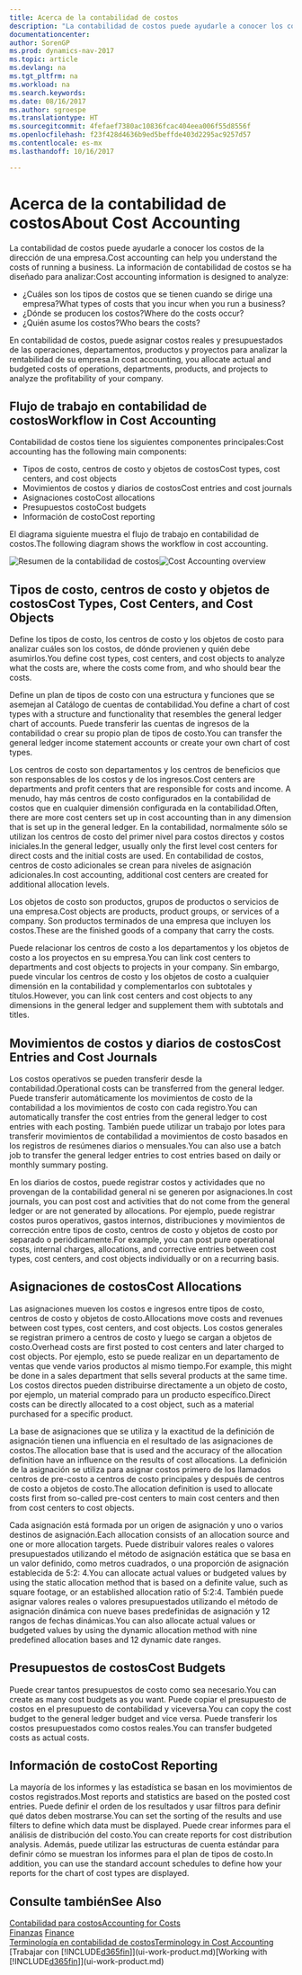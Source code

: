 ```yaml
---
title: Acerca de la contabilidad de costos
description: "La contabilidad de costos puede ayudarle a conocer los costos de la dirección de una empresa."
documentationcenter: 
author: SorenGP
ms.prod: dynamics-nav-2017
ms.topic: article
ms.devlang: na
ms.tgt_pltfrm: na
ms.workload: na
ms.search.keywords: 
ms.date: 08/16/2017
ms.author: sgroespe
ms.translationtype: HT
ms.sourcegitcommit: 4fefaef7380ac10836fcac404eea006f55d8556f
ms.openlocfilehash: f23f428d4636b9ed5beffde403d2295ac9257d57
ms.contentlocale: es-mx
ms.lasthandoff: 10/16/2017

---
```

# <a name="about-cost-accounting"></a><span data-ttu-id="c3f23-103">Acerca de la contabilidad de costos</span><span class="sxs-lookup"><span data-stu-id="c3f23-103">About Cost Accounting</span></span>
<span data-ttu-id="c3f23-104">La contabilidad de costos puede ayudarle a conocer los costos de la dirección de una empresa.</span><span class="sxs-lookup"><span data-stu-id="c3f23-104">Cost accounting can help you understand the costs of running a business.</span></span> <span data-ttu-id="c3f23-105">La información de contabilidad de costos se ha diseñado para analizar:</span><span class="sxs-lookup"><span data-stu-id="c3f23-105">Cost accounting information is designed to analyze:</span></span>  

-   <span data-ttu-id="c3f23-106">¿Cuáles son los tipos de costos que se tienen cuando se dirige una empresa?</span><span class="sxs-lookup"><span data-stu-id="c3f23-106">What types of costs that you incur when you run a business?</span></span>  
-   <span data-ttu-id="c3f23-107">¿Dónde se producen los costos?</span><span class="sxs-lookup"><span data-stu-id="c3f23-107">Where do the costs occur?</span></span>  
-   <span data-ttu-id="c3f23-108">¿Quién asume los costos?</span><span class="sxs-lookup"><span data-stu-id="c3f23-108">Who bears the costs?</span></span>  

<span data-ttu-id="c3f23-109">En contabilidad de costos, puede asignar costos reales y presupuestados de las operaciones, departamentos, productos y proyectos para analizar la rentabilidad de su empresa.</span><span class="sxs-lookup"><span data-stu-id="c3f23-109">In cost accounting, you allocate actual and budgeted costs of operations, departments, products, and projects to analyze the profitability of your company.</span></span>  

## <a name="workflow-in-cost-accounting"></a><span data-ttu-id="c3f23-110">Flujo de trabajo en contabilidad de costos</span><span class="sxs-lookup"><span data-stu-id="c3f23-110">Workflow in Cost Accounting</span></span>  
<span data-ttu-id="c3f23-111">Contabilidad de costos tiene los siguientes componentes principales:</span><span class="sxs-lookup"><span data-stu-id="c3f23-111">Cost accounting has the following main components:</span></span>  

-   <span data-ttu-id="c3f23-112">Tipos de costo, centros de costo y objetos de costos</span><span class="sxs-lookup"><span data-stu-id="c3f23-112">Cost types, cost centers, and cost objects</span></span>  
-   <span data-ttu-id="c3f23-113">Movimientos de costos y diarios de costos</span><span class="sxs-lookup"><span data-stu-id="c3f23-113">Cost entries and cost journals</span></span>  
-   <span data-ttu-id="c3f23-114">Asignaciones costo</span><span class="sxs-lookup"><span data-stu-id="c3f23-114">Cost allocations</span></span>  
-   <span data-ttu-id="c3f23-115">Presupuestos costo</span><span class="sxs-lookup"><span data-stu-id="c3f23-115">Cost budgets</span></span>
-   <span data-ttu-id="c3f23-116">Información de costo</span><span class="sxs-lookup"><span data-stu-id="c3f23-116">Cost reporting</span></span>  

<span data-ttu-id="c3f23-117">El diagrama siguiente muestra el flujo de trabajo en contabilidad de costos.</span><span class="sxs-lookup"><span data-stu-id="c3f23-117">The following diagram shows the workflow in cost accounting.</span></span>  

<span data-ttu-id="c3f23-118">![Resumen de la contabilidad de costos](media/costaccountingoverview.png "ResumenContabilidadCostos")</span><span class="sxs-lookup"><span data-stu-id="c3f23-118">![Cost Accounting overview](media/costaccountingoverview.png "CostAccountingOverview")</span></span>  

## <a name="cost-types-cost-centers-and-cost-objects"></a><span data-ttu-id="c3f23-119">Tipos de costo, centros de costo y objetos de costos</span><span class="sxs-lookup"><span data-stu-id="c3f23-119">Cost Types, Cost Centers, and Cost Objects</span></span>  
<span data-ttu-id="c3f23-120">Define los tipos de costo, los centros de costo y los objetos de costo para analizar cuáles son los costos, de dónde provienen y quién debe asumirlos.</span><span class="sxs-lookup"><span data-stu-id="c3f23-120">You define cost types, cost centers, and cost objects to analyze what the costs are, where the costs come from, and who should bear the costs.</span></span>  

<span data-ttu-id="c3f23-121">Define un plan de tipos de costo con una estructura y funciones que se asemejan al Catálogo de cuentas de contabilidad.</span><span class="sxs-lookup"><span data-stu-id="c3f23-121">You define a chart of cost types with a structure and functionality that resembles the general ledger chart of accounts.</span></span> <span data-ttu-id="c3f23-122">Puede transferir las cuentas de ingresos de la contabilidad o crear su propio plan de tipos de costo.</span><span class="sxs-lookup"><span data-stu-id="c3f23-122">You can transfer the general ledger income statement accounts or create your own chart of cost types.</span></span>  

<span data-ttu-id="c3f23-123">Los centros de costo son departamentos y los centros de beneficios que son responsables de los costos y de los ingresos.</span><span class="sxs-lookup"><span data-stu-id="c3f23-123">Cost centers are departments and profit centers that are responsible for costs and income.</span></span> <span data-ttu-id="c3f23-124">A menudo, hay más centros de costo configurados en la contabilidad de costos que en cualquier dimensión configurada en la contabilidad.</span><span class="sxs-lookup"><span data-stu-id="c3f23-124">Often, there are more cost centers set up in cost accounting than in any dimension that is set up in the general ledger.</span></span> <span data-ttu-id="c3f23-125">En la contabilidad, normalmente sólo se utilizan los centros de costo del primer nivel para costos directos y costos iniciales.</span><span class="sxs-lookup"><span data-stu-id="c3f23-125">In the general ledger, usually only the first level cost centers for direct costs and the initial costs are used.</span></span> <span data-ttu-id="c3f23-126">En contabilidad de costos, centros de costo adicionales se crean para niveles de asignación adicionales.</span><span class="sxs-lookup"><span data-stu-id="c3f23-126">In cost accounting, additional cost centers are created for additional allocation levels.</span></span>  

<span data-ttu-id="c3f23-127">Los objetos de costo son productos, grupos de productos o servicios de una empresa.</span><span class="sxs-lookup"><span data-stu-id="c3f23-127">Cost objects are products, product groups, or services of a company.</span></span> <span data-ttu-id="c3f23-128">Son productos terminados de una empresa que incluyen los costos.</span><span class="sxs-lookup"><span data-stu-id="c3f23-128">These are the finished goods of a company that carry the costs.</span></span>  

<span data-ttu-id="c3f23-129">Puede relacionar los centros de costo a los departamentos y los objetos de costo a los proyectos en su empresa.</span><span class="sxs-lookup"><span data-stu-id="c3f23-129">You can link cost centers to departments and cost objects to projects in your company.</span></span> <span data-ttu-id="c3f23-130">Sin embargo, puede vincular los centros de costo y los objetos de costo a cualquier dimensión en la contabilidad y complementarlos con subtotales y títulos.</span><span class="sxs-lookup"><span data-stu-id="c3f23-130">However, you can link cost centers and cost objects to any dimensions in the general ledger and supplement them with subtotals and titles.</span></span>  

## <a name="cost-entries-and-cost-journals"></a><span data-ttu-id="c3f23-131">Movimientos de costos y diarios de costos</span><span class="sxs-lookup"><span data-stu-id="c3f23-131">Cost Entries and Cost Journals</span></span>  
<span data-ttu-id="c3f23-132">Los costos operativos se pueden transferir desde la contabilidad.</span><span class="sxs-lookup"><span data-stu-id="c3f23-132">Operational costs can be transferred from the general ledger.</span></span> <span data-ttu-id="c3f23-133">Puede transferir automáticamente los movimientos de costo de la contabilidad a los movimientos de costo con cada registro.</span><span class="sxs-lookup"><span data-stu-id="c3f23-133">You can automatically transfer the cost entries from the general ledger to cost entries with each posting.</span></span> <span data-ttu-id="c3f23-134">También puede utilizar un trabajo por lotes para transferir movimientos de contabilidad a movimientos de costo basados en los registros de resúmenes diarios o mensuales.</span><span class="sxs-lookup"><span data-stu-id="c3f23-134">You can also use a batch job to transfer the general ledger entries to cost entries based on daily or monthly summary posting.</span></span>  

<span data-ttu-id="c3f23-135">En los diarios de costos, puede registrar costos y actividades que no provengan de la contabilidad general ni se generen por asignaciones.</span><span class="sxs-lookup"><span data-stu-id="c3f23-135">In cost journals, you can post cost and activities that do not come from the general ledger or are not generated by allocations.</span></span> <span data-ttu-id="c3f23-136">Por ejemplo, puede registrar costos puros operativos, gastos internos, distribuciones y movimientos de corrección entre tipos de costo, centros de costo y objetos de costo por separado o periódicamente.</span><span class="sxs-lookup"><span data-stu-id="c3f23-136">For example, you can post pure operational costs, internal charges, allocations, and corrective entries between cost types, cost centers, and cost objects individually or on a recurring basis.</span></span>  

## <a name="cost-allocations"></a><span data-ttu-id="c3f23-137">Asignaciones de costos</span><span class="sxs-lookup"><span data-stu-id="c3f23-137">Cost Allocations</span></span>  
<span data-ttu-id="c3f23-138">Las asignaciones mueven los costos e ingresos entre tipos de costo, centros de costo y objetos de costo.</span><span class="sxs-lookup"><span data-stu-id="c3f23-138">Allocations move costs and revenues between cost types, cost centers, and cost objects.</span></span> <span data-ttu-id="c3f23-139">Los costos generales se registran primero a centros de costo y luego se cargan a objetos de costo.</span><span class="sxs-lookup"><span data-stu-id="c3f23-139">Overhead costs are first posted to cost centers and later charged to cost objects.</span></span> <span data-ttu-id="c3f23-140">Por ejemplo, esto se puede realizar en un departamento de ventas que vende varios productos al mismo tiempo.</span><span class="sxs-lookup"><span data-stu-id="c3f23-140">For example, this might be done in a sales department that sells several products at the same time.</span></span> <span data-ttu-id="c3f23-141">Los costos directos pueden distribuirse directamente a un objeto de costo, por ejemplo, un material comprado para un producto específico.</span><span class="sxs-lookup"><span data-stu-id="c3f23-141">Direct costs can be directly allocated to a cost object, such as a material purchased for a specific product.</span></span>  

<span data-ttu-id="c3f23-142">La base de asignaciones que se utiliza y la exactitud de la definición de asignación tienen una influencia en el resultado de las asignaciones de costos.</span><span class="sxs-lookup"><span data-stu-id="c3f23-142">The allocation base that is used and the accuracy of the allocation definition have an influence on the results of cost allocations.</span></span> <span data-ttu-id="c3f23-143">La definición de la asignación se utiliza para asignar costos primero de los llamados centros de pre-costo a centros de costo principales y después de centros de costo a objetos de costo.</span><span class="sxs-lookup"><span data-stu-id="c3f23-143">The allocation definition is used to allocate costs first from so-called pre-cost centers to main cost centers and then from cost centers to cost objects.</span></span>  

<span data-ttu-id="c3f23-144">Cada asignación está formada por un origen de asignación y uno o varios destinos de asignación.</span><span class="sxs-lookup"><span data-stu-id="c3f23-144">Each allocation consists of an allocation source and one or more allocation targets.</span></span> <span data-ttu-id="c3f23-145">Puede distribuir valores reales o valores presupuestados utilizando el método de asignación estática que se basa en un valor definido, como metros cuadrados, o una proporción de asignación establecida de 5:2: 4.</span><span class="sxs-lookup"><span data-stu-id="c3f23-145">You can allocate actual values or budgeted values by using the static allocation method that is based on a definite value, such as square footage, or an established allocation ratio of 5:2:4.</span></span> <span data-ttu-id="c3f23-146">También puede asignar valores reales o valores presupuestados utilizando el método de asignación dinámica con nueve bases predefinidas de asignación y 12 rangos de fechas dinámicas.</span><span class="sxs-lookup"><span data-stu-id="c3f23-146">You can also allocate actual values or budgeted values by using the dynamic allocation method with nine predefined allocation bases and 12 dynamic date ranges.</span></span>  

## <a name="cost-budgets"></a><span data-ttu-id="c3f23-147">Presupuestos de costos</span><span class="sxs-lookup"><span data-stu-id="c3f23-147">Cost Budgets</span></span>  
<span data-ttu-id="c3f23-148">Puede crear tantos presupuestos de costo como sea necesario.</span><span class="sxs-lookup"><span data-stu-id="c3f23-148">You can create as many cost budgets as you want.</span></span> <span data-ttu-id="c3f23-149">Puede copiar el presupuesto de costos en el presupuesto de contabilidad y viceversa.</span><span class="sxs-lookup"><span data-stu-id="c3f23-149">You can copy the cost budget to the general ledger budget and vice versa.</span></span> <span data-ttu-id="c3f23-150">Puede transferir los costos presupuestados como costos reales.</span><span class="sxs-lookup"><span data-stu-id="c3f23-150">You can transfer budgeted costs as actual costs.</span></span>  

## <a name="cost-reporting"></a><span data-ttu-id="c3f23-151">Información de costo</span><span class="sxs-lookup"><span data-stu-id="c3f23-151">Cost Reporting</span></span>  
<span data-ttu-id="c3f23-152">La mayoría de los informes y las estadística se basan en los movimientos de costos registrados.</span><span class="sxs-lookup"><span data-stu-id="c3f23-152">Most reports and statistics are based on the posted cost entries.</span></span> <span data-ttu-id="c3f23-153">Puede definir el orden de los resultados y usar filtros para definir qué datos deben mostrarse.</span><span class="sxs-lookup"><span data-stu-id="c3f23-153">You can set the sorting of the results and use filters to define which data must be displayed.</span></span> <span data-ttu-id="c3f23-154">Puede crear informes para el análisis de distribución del costo.</span><span class="sxs-lookup"><span data-stu-id="c3f23-154">You can create reports for cost distribution analysis.</span></span> <span data-ttu-id="c3f23-155">Además, puede utilizar las estructuras de cuenta estándar para definir cómo se muestran los informes para el plan de tipos de costo.</span><span class="sxs-lookup"><span data-stu-id="c3f23-155">In addition, you can use the standard account schedules to define how your reports for the chart of cost types are displayed.</span></span>  

## <a name="see-also"></a><span data-ttu-id="c3f23-156">Consulte también</span><span class="sxs-lookup"><span data-stu-id="c3f23-156">See Also</span></span>  
 [<span data-ttu-id="c3f23-157">Contabilidad para costos</span><span class="sxs-lookup"><span data-stu-id="c3f23-157">Accounting for Costs</span></span>](finance-manage-cost-accounting.md)  
 <span data-ttu-id="c3f23-158">[Finanzas](finance.md) </span><span class="sxs-lookup"><span data-stu-id="c3f23-158">[Finance](finance.md) </span></span>  
 [<span data-ttu-id="c3f23-159">Terminología en contabilidad de costos</span><span class="sxs-lookup"><span data-stu-id="c3f23-159">Terminology in Cost Accounting</span></span>](finance-terminology-in-cost-accounting.md)  
 <span data-ttu-id="c3f23-160">[Trabajar con [!INCLUDE[d365fin](includes/d365fin_md.md)]](ui-work-product.md)</span><span class="sxs-lookup"><span data-stu-id="c3f23-160">[Working with [!INCLUDE[d365fin](includes/d365fin_md.md)]](ui-work-product.md)</span></span>

